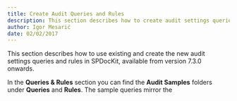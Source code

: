 ```yaml
---
title: Create Audit Queries and Rules
description: This section describes how to create audit settings queries and rules in SPDocKit.
author: Igor Mesarić  
date: 02/02/2017  
---
```

This section describes how to use existing and create the new audit settings queries and rules in SPDocKit, available from version 7.3.0 onwards.

In the __Queries & Rules__ section you can find the __Audit Samples__ folders under __Queries__ and __Rules__.
The sample queries mirror the 
